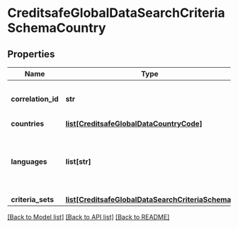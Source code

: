 # CreditsafeGlobalDataSearchCriteriaSchemaCountry

## Properties
Name | Type | Description | Notes
------------ | ------------- | ------------- | -------------
**correlation_id** | **str** | A unique ID assigned to this request. | [optional] 
**countries** | [**list[CreditsafeGlobalDataCountryCode]**](CreditsafeGlobalDataCountryCode.md) |  | [optional] 
**languages** | **list[str]** | Available languages to perform a company search in the country queried | [optional] 
**criteria_sets** | [**list[CreditsafeGlobalDataSearchCriteriaSchema]**](CreditsafeGlobalDataSearchCriteriaSchema.md) |  | [optional] 

[[Back to Model list]](../README.md#documentation-for-models) [[Back to API list]](../README.md#documentation-for-api-endpoints) [[Back to README]](../README.md)

